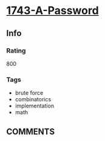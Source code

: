 # [1743-A-Password](https://codeforces.com/problemset/problem/1743/A)

## Info

### Rating

800

### Tags

- brute force
- combinatorics
- implementation
- math

## __COMMENTS__

> 
